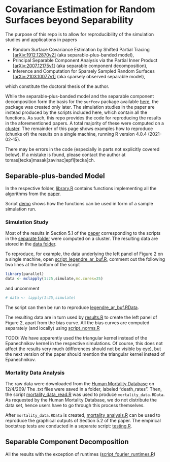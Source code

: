 
<!-- README.md is generated from README.Rmd. Please edit that file -->

# Covariance Estimation for Random Surfaces beyond Separability

<!-- badges: start -->
<!-- badges: end -->

The purpose of this repo is to allow for reproducibility of the
simulation studies and applications in papers

-   Random Surface Covariance Estimation by Shifted Partial Tracing
    [\[arXiv:1912.12870v2\]](https://arxiv.org/abs/1912.12870) (aka
    separable-plus-banded model),
-   Principal Separable Component Analysis via the Partial Inner Product
    [\[arXiv:2007.12175v1\]](https://arxiv.org/abs/2007.12175) (aka
    separable component decomposition),
-   Inference and Computation for Sparsely Sampled Random Surfaces
    [\[arXiv:2103.10077v1\]](https://arxiv.org/abs/2103.10077) (aka
    sparsely observed separable model),

which constitute the doctoral thesis of the author.

While the separable-plus-banded model and the separable component
decomposition form the basis for the `surfcov` package available
[here](https://github.com/TMasak/surfcov), the package was created only
later. The simulation studies in the paper are instead produced by the
scripts included here, which contain all the functions. As such, this
repo provides the code for reproducing the results in the aforementioned
papers. A total majority of these were computed on a
[cluster](https://www.epfl.ch/research/facilities/scitas/). The
remainder of this page shows examples how to reproduce (chunks of) the
results on a single machine, running R version 4.0.4 (2021-02-15).

There may be errors in the code (especially in parts not explicitly
covered below). If a mistake is found, please contact the author at
tomas\[tecka\]masak\[zavinac\]epfl\[tecka\]ch.

## Separable-plus-banded Model

In the respective folder,
[library.R](separable_plus_banded_model/library.R) contains functions
implementing all the algorithms from the
[paper](https://arxiv.org/abs/1912.12870).

Script [demo](separable_plus_banded_model/demo.R) shows how the
functions can be used in form of a sample simulation run.

### Simulation Study

Most of the results in Section 5.1 of the
[paper](https://arxiv.org/abs/1912.12870) corresponding to the scripts
in the [separate folder](separable_plus_banded_model/scripts) were
computed on a cluster. The resulting data are stored in the [data
folder](separable_plus_banded_model/data).

To reproduce, for example, the data underlying the left panel of Figure
2 on a single machine, open
[script\_legendre\_ar\_buf.R](separable_plus_banded_model/scripts/script_legendre_ar_buf.R),
comment out the following two lines at the bottom of the script

``` r
library(parallel)
data <- mclapply(1:25,simulate,mc.cores=25)
```

and uncomment

``` r
# data <- lapply(1:25,simulate)
```

The script can then be run to reproduce
[legendre\_ar\_buf.RData](separable_plus_banded_model/data/legendre_ar_buf.RData).

The resulting data are in turn used by
[results.R](separable_plus_banded_model/results.R) to create the left
panel of Figure 2, apart from the bias curve. All the bias curves are
computed separately (and locally) using
[script\_norms.R](separable_plus_banded_model/script_norms.R)

TODO: We have apparently used the triangular kernel instead of the
Epanechnikov kernel in the respective simulations. Of course, this does
not affect the results very much (differences should not be visible by
eye), but the next version of the paper should mention the triangular
kernel instead of Epanechnikov.

### Mortality Data Analysis

The raw data were downloaded from the [Human Mortality
Database](https://www.mortality.org/) on 12/4/209/ The .txt files were
saved in a folder, labeled “death\_rates”. Then, the script
[mortality\_data\_read.R](separable_plus_banded_model/mortality_data_read.R)
was used to produce `mortality_data.RData`. As requested by the Human
Mortality Database, we do not distribute the data set, hence users have
to go through this process themselves.

After `mortality_data.RData` is created,
[mortality\_analysis.R](separable_plus_banded_model/mortality_analysis.R)
can be used to reproduce the graphical outputs of Section 5.2 of the
paper. The empirical bootstrap tests are conducted in a separate script:
[testing.R](separable_plus_banded_model/testing.R).

## Separable Component Decomposition

All the results with the exception of runtimes
([script\_fourier\_runtimes.R](separable_component_decomposition/script_fourier_runtimes.R))
